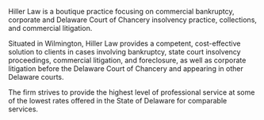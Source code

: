Hiller Law is a boutique practice focusing on commercial bankruptcy, corporate and Delaware Court of Chancery insolvency practice, collections, and commercial litigation.

Situated in Wilmington, Hiller Law provides a competent, cost-effective solution to clients in cases involving bankruptcy, state court insolvency proceedings, commercial litigation, and foreclosure, as well as corporate litigation before the Delaware Court of Chancery and appearing in other Delaware courts.

The firm strives to provide the highest level of professional service at some of the lowest rates offered in the State of Delaware for comparable services.
